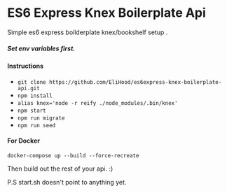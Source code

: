 # ES6 Express Knex Boilerplate Api

Simple es6 express boilderplate knex/bookshelf setup .

##### Set env variables first. 

#### Instructions
* `git clone https://github.com/EliHood/es6express-knex-boilerplate-api.git`
* `npm install`
* `alias knex='node -r reify ./node_modules/.bin/knex'`
* `npm start`
* `npm run migrate`
* `npm run seed`



#### For Docker

`docker-compose up --build --force-recreate`

Then build out the rest of your api. :)

P.S start.sh doesn't point to anything yet.